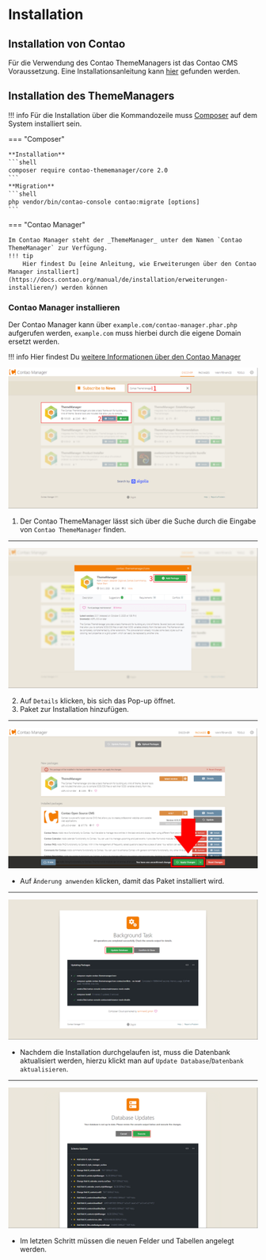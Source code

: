 # Installation

## Installation von Contao

Für die Verwendung des Contao ThemeManagers ist das Contao CMS Voraussetzung.
Eine Installationsanleitung kann
[hier](https://docs.contao.org/manual/de/installation/quickstart/) gefunden werden.

## Installation des ThemeManagers

!!! info
    Für die Installation über die Kommandozeile muss [Composer](https://getcomposer.org/) auf dem System installiert sein.

=== "Composer"

    **Installation**
    ```shell
    composer require contao-thememanager/core 2.0
    ```
    **Migration**
    ```shell
    php vendor/bin/contao-console contao:migrate [options]
    ```

=== "Contao Manager"

    Im Contao Manager steht der _ThemeManager_ unter dem Namen `Contao ThemeManager` zur Verfügung.
    !!! tip
        Hier findest Du [eine Anleitung, wie Erweiterungen über den Contao Manager installiert](https://docs.contao.org/manual/de/installation/erweiterungen-installieren/) werden können


### Contao Manager installieren

Der Contao Manager kann über ``example.com/contao-manager.phar.php`` aufgerufen werden,
``example.com`` muss hierbei durch die eigene Domain ersetzt werden.

!!! info
    Hier findest Du [weitere Informationen über den Contao Manager](https://docs.contao.org/manual/de/installation/contao-manager/)

![Contao Manager suchen](../../../assets/setup/1_manager_1.png)
1. Der Contao ThemeManager lässt sich über die Suche durch die Eingabe von ``Contao ThemeManager`` finden.
____
![Paket hinzufügen](../../../assets/setup/1_manager_2.png)

2. Auf ``Details`` klicken, bis sich das Pop-up öffnet.
3. Paket zur Installation hinzufügen.
____
![Paket hinzufügen](../../../assets/setup/1_manager_3.png)
- Auf ``Änderung anwenden`` klicken, damit das Paket installiert wird.
____
![Datenbank aktualisieren](../../../assets/setup/1_manager_4.png)
- Nachdem die Installation durchgelaufen ist, muss die Datenbank aktualisiert werden, hierzu klickt man auf
  ``Update Database``/``Datenbank aktualisieren``.
____
![Migrationen ausführen](../../../assets/setup/1_manager_5.png)
- Im letzten Schritt müssen die neuen Felder und Tabellen angelegt werden.
